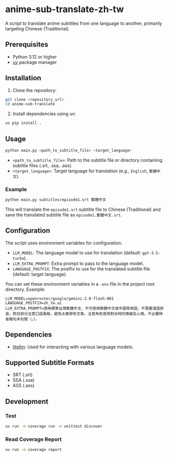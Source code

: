 # anime-sub-translate-zh-tw

A script to translate anime subtitles from one language to another, primarily targeting Chinese (Traditional).

## Prerequisites

- Python 3.12 or higher
- [uv](https://github.com/astral-sh/uv) package manager

## Installation

1.  Clone the repository:

```bash
git clone <repository_url>
cd anime-sub-translate
```

2.  Install dependencies using uv:

```bash
uv pip install .
```

## Usage

```bash
python main.py <path_to_subtitle_file> <target_language>
```

-   `<path_to_subtitle_file>`:  Path to the subtitle file or directory containing subtitle files (.srt, .ssa, .ass).
-   `<target_language>`: Target language for translation (e.g., `English`, `繁體中文`).

### Example

```bash
python main.py subtitles/episode1.srt 繁體中文
```

This will translate the `episode1.srt` subtitle file to Chinese (Traditional) and save the translated subtitle file as `episode1.繁體中文.srt`.

## Configuration

The script uses environment variables for configuration:

-   `LLM_MODEL`: The language model to use for translation (default: `gpt-3.5-turbo`).
-   `LLM_EXTRA_PROMPT`: Extra prompt to pass to the language model.
-   `LANGUAGE_POSTFIX`: The postfix to use for the translated subtitle file (default: target language).

You can set these environment variables in a `.env` file in the project root directory.  Example:

```
LLM_MODEL=openrouter/google/gemini-2.0-flash-001
LANGUAGE_POSTFIX=zh_tw.ai
LLM_EXTRA_PROMPT=使用標準台灣繁體中文，不可使用簡體中文或中國常用語。不需要漢語拼音。對白部分注意口語風格，避免太像學術文章。注意角色使用對白時的情緒及心境。不必要時省略句末句號（。）。
```

## Dependencies

-   [litellm](https://github.com/BerriAI/litellm):  Used for interacting with various language models.

## Supported Subtitle Formats

-   SRT (.srt)
-   SSA (.ssa)
-   ASS (.ass)

## Development

### Test

```bash
uv run -m coverage run -m unittest discover
```

### Read Coverage Report

```bash
uv run -m coverage report
```
